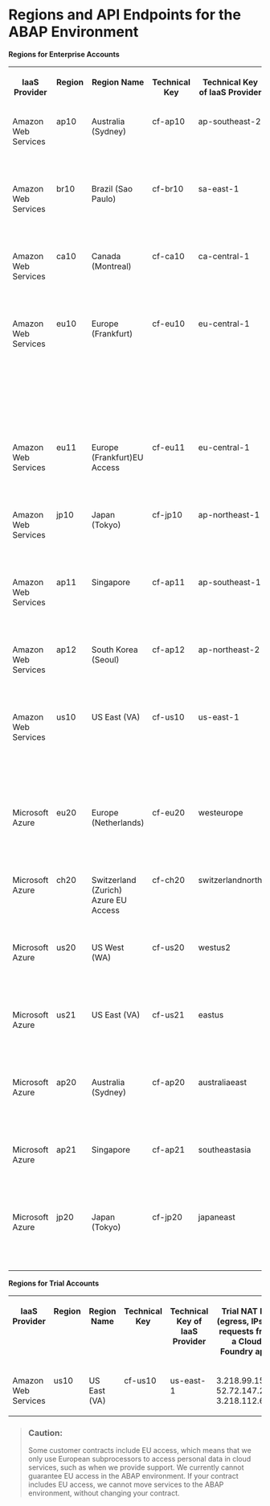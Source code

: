 <!-- loio879f37370d9b45e99a16538e0f37ff2c -->

# Regions and API Endpoints for the ABAP Environment



**Regions for Enterprise Accounts**


<table>
<tr>
<th valign="top">

IaaS Provider



</th>
<th valign="top">

Region



</th>
<th valign="top">

Region Name



</th>
<th valign="top">

Technical Key



</th>
<th valign="top">

Technical Key of IaaS Provider



</th>
<th valign="top">

NAT IPs \(egress, IPs for requests from an ABAP System\)



</th>
<th valign="top">

API Endpoint



</th>
<th valign="top">

Domain



</th>
<th valign="top">

Cockpit Logon



</th>
</tr>
<tr>
<td valign="top">

Amazon Web Services



</td>
<td valign="top">

ap10



</td>
<td valign="top">

Australia \(Sydney\)



</td>
<td valign="top">

cf-ap10



</td>
<td valign="top">

ap-southeast-2



</td>
<td valign="top">

54.153.226.137, 54.153.194.85, 54.79.209.86, 13.238.93.75



</td>
<td valign="top">

api.cf.ap10.hana.ondemand.com



</td>
<td valign="top">

ap10.hana.ondemand.com



</td>
<td valign="top">

[Feature Set A](https://account.ap1.hana.ondemand.com/cockpit/#/home/allaccounts/?datacenter=cf-ap10)

[Feature Set B](https://apac.cockpit.btp.cloud.sap/)



</td>
</tr>
<tr>
<td valign="top">

Amazon Web Services



</td>
<td valign="top">

br10



</td>
<td valign="top">

Brazil \(Sao Paulo\)



</td>
<td valign="top">

cf-br10



</td>
<td valign="top">

sa-east-1



</td>
<td valign="top">

52.67.140.201, 54.207.133.145, 15.229.97.244, 18.228.92.201



</td>
<td valign="top">

api.cf.br10.hana.ondemand.com



</td>
<td valign="top">

br10.hana.ondemand.com



</td>
<td valign="top">

[Feature Set A](https://account.br1.hana.ondemand.com/cockpit/#/home/allaccounts/?datacenter=cf-br10)

[Feature Set B](https://amer.cockpit.btp.cloud.sap/)



</td>
</tr>
<tr>
<td valign="top">

Amazon Web Services



</td>
<td valign="top">

ca10



</td>
<td valign="top">

Canada \(Montreal\)



</td>
<td valign="top">

cf-ca10



</td>
<td valign="top">

ca-central-1



</td>
<td valign="top">

15.222.180.159, 15.222.175.12, 52.60.183.108, 3.97.94.144



</td>
<td valign="top">

api.cf.ca10.hana.ondemand.com



</td>
<td valign="top">

ca10.hana.ondemand.com



</td>
<td valign="top">

[Feature Set A](https://account.ca1.hana.ondemand.com/cockpit/#/home/allaccounts/?datacenter=cf-ca10)

[Feature Set B](https://amer.cockpit.btp.cloud.sap/)



</td>
</tr>
<tr>
<td valign="top">

Amazon Web Services



</td>
<td valign="top">

eu10



</td>
<td valign="top">

Europe \(Frankfurt\)



</td>
<td valign="top">

cf-eu10



</td>
<td valign="top">

eu-central-1



</td>
<td valign="top">

18.184.119.149, 18.184.95.49, 18.197.217.237, 18.198.153.44, 18.157.206.182, 52.57.94.154, 3.74.95.163, 18.156.20.40, 3.70.85.193, 3.76.177.92, 18.196.196.117,3.127.41.81,3.69.221.68,3.67.230.143



</td>
<td valign="top">

cf-eu10: api.cf.eu10.hana.ondemand.com

cf-eu10-002: api.cf.eu10-002.hana.ondemand.com

cf-eu10-003: api.cf.eu10-003.hana.ondemand.com

cf-eu10-004: api.cf.eu10-004.hana.ondemand.com



</td>
<td valign="top">

cf-eu10: eu10.hana.ondemand.com

cf-eu10-002: eu10-002.hana.ondemand.com

cf-eu10-003: eu10-003.hana.ondemand.com

cf-eu10-004: eu10-004.hana.ondemand.com



</td>
<td valign="top">

[Feature Set A](https://account.eu2.hana.ondemand.com/cockpit#/home/allaccounts/?datacenter=cf-eu10)

[Feature Set B](https://emea.cockpit.btp.cloud.sap/)



</td>
</tr>
<tr>
<td valign="top">

Amazon Web Services



</td>
<td valign="top">

eu11



</td>
<td valign="top">

Europe \(Frankfurt\)EU Access



</td>
<td valign="top">

cf-eu11



</td>
<td valign="top">

eu-central-1



</td>
<td valign="top">

18.157.200.44, 3.121.238.156, 3.67.47.252, 18.195.136.83, 3.120.9.225, 3.68.253.186



</td>
<td valign="top">

api.cf.eu11.hana.ondemand.com



</td>
<td valign="top">

eu11.hana.ondemand.com



</td>
<td valign="top">

[Feature Set A](https://account.eu2.hana.ondemand.com/cockpit/#/home/allaccounts/?datacenter=cf-eu11)

[Feature Set B](https://eu-access.cockpit.btp.cloud.sap/)



</td>
</tr>
<tr>
<td valign="top">

Amazon Web Services



</td>
<td valign="top">

jp10



</td>
<td valign="top">

Japan \(Tokyo\)



</td>
<td valign="top">

cf-jp10



</td>
<td valign="top">

ap-northeast-1



</td>
<td valign="top">

13.112.212.221, 3.115.119.177, 35.75.28.56, 35.74.196.78, 35.74.158.17, 54.250.128.197, 52.196.122.86



</td>
<td valign="top">

api.cf.jp10.hana.ondemand.com



</td>
<td valign="top">

jp10.hana.ondemand.com



</td>
<td valign="top">

[Feature Set A](https://account.jp1.hana.ondemand.com/cockpit/#/home/allaccounts/?datacenter=cf-jp10)

[Feature Set B](https://apac.cockpit.btp.cloud.sap/)



</td>
</tr>
<tr>
<td valign="top">

Amazon Web Services



</td>
<td valign="top">

ap11



</td>
<td valign="top">

Singapore



</td>
<td valign="top">

cf-ap11



</td>
<td valign="top">

ap-southeast-1



</td>
<td valign="top">

54.179.221.168, 18.140.151.124, 54.254.21.208, 54.251.135.238



</td>
<td valign="top">

api.cf.ap11.hana.ondemand.com



</td>
<td valign="top">

ap11.hana.ondemand.com



</td>
<td valign="top">

[Feature Set A](https://account.ap1.hana.ondemand.com/cockpit/#/home/allaccounts/?datacenter=cf-ap11)

[Feature Set B](https://apac.cockpit.btp.cloud.sap/)



</td>
</tr>
<tr>
<td valign="top">

Amazon Web Services



</td>
<td valign="top">

ap12



</td>
<td valign="top">

South Korea \(Seoul\)



</td>
<td valign="top">

cf-ap12



</td>
<td valign="top">

ap-northeast-2



</td>
<td valign="top">

3.39.57.235, 13.125.0.129, 13.124.63.148, 13.209.63.123



</td>
<td valign="top">

api.cf.ap12.hana.ondemand.com



</td>
<td valign="top">

ap12.hana.ondemand.com



</td>
<td valign="top">

[Feature Set A](https://account.ap1.hana.ondemand.com/cockpit/#/home/allaccounts/?datacenter=cf-ap12)

[Feature Set B](https://apac.cockpit.btp.cloud.sap/)



</td>
</tr>
<tr>
<td valign="top">

Amazon Web Services



</td>
<td valign="top">

us10



</td>
<td valign="top">

US East \(VA\)



</td>
<td valign="top">

cf-us10



</td>
<td valign="top">

us-east-1



</td>
<td valign="top">

34.226.95.216, 52.5.218.33, 54.243.29.110, 18.215.92.120, 34.232.200.153, 18.232.247.104, 3.209.189.244, 18.204.158.200, 23.20.221.103, 54.86.32.250, 52.1.255.25



</td>
<td valign="top">

cf-us10: api.cf.us10.hana.ondemand.com

cf-us10-001: api.cf.us10-001.hana.ondemand.com

cf-us10-002: api.cf.us10-002.hana.ondemand.com



</td>
<td valign="top">

cf-us10: us10.hana.ondemand.com

cf-us10-001: us10-001.hana.ondemand.com

cf-us10-002: us10-002.hana.ondemand.com



</td>
<td valign="top">

[Feature Set A](https://account.us1.hana.ondemand.com/cockpit/#/home/allaccounts/?datacenter=cf-us10)

[Feature Set B](https://amer.cockpit.btp.cloud.sap/)



</td>
</tr>
<tr>
<td valign="top">

Microsoft Azure



</td>
<td valign="top">

eu20



</td>
<td valign="top">

Europe \(Netherlands\)



</td>
<td valign="top">

cf-eu20



</td>
<td valign="top">

westeurope



</td>
<td valign="top">

74.234.204.238, 98.71.236.50, 108.143.241.97



</td>
<td valign="top">

cf-eu20: api.cf.eu20.hana.ondemand.com

cf-eu20-001: api.cf.eu20-001.hana.ondemand.com



</td>
<td valign="top">

cf-eu20: eu20.hana.ondemand.com

cf-eu20-001: eu20-001.hana.ondemand.com



</td>
<td valign="top">

[Feature Set A](https://account.eu2.hana.ondemand.com/cockpit/#/home/allaccounts/?datacenter=cf-eu20)

[Feature Set B](https://emea.cockpit.btp.cloud.sap/)



</td>
</tr>
<tr>
<td valign="top">

Microsoft Azure



</td>
<td valign="top">

ch20



</td>
<td valign="top">

Switzerland \(Zurich\) Azure EU Access



</td>
<td valign="top">

cf-ch20



</td>
<td valign="top">

switzerlandnorth



</td>
<td valign="top">

172.162.240.234, 51.107.40.177, 51.103.221.23



</td>
<td valign="top">

api.cf.ch20.hana.ondemand.com



</td>
<td valign="top">

ch20.hana.ondemand.com



</td>
<td valign="top">

[Feature Set A](https://account.eu2.hana.ondemand.com/cockpit#/home/allaccounts/?datacenter=cf-ch20)

[Feature Set B](https://eu-access.cockpit.btp.cloud.sap/)



</td>
</tr>
<tr>
<td valign="top">

Microsoft Azure



</td>
<td valign="top">

us20



</td>
<td valign="top">

US West \(WA\)



</td>
<td valign="top">

cf-us20



</td>
<td valign="top">

westus2



</td>
<td valign="top">

20.9.136.184, 172.179.0.166, 20.9.147.50



</td>
<td valign="top">

api.cf.us20.hana.ondemand.com



</td>
<td valign="top">

us20.hana.ondemand.com



</td>
<td valign="top">

[Feature Set A](https://account.us2.hana.ondemand.com/cockpit#/home/allaccounts/?datacenter=cf-us20)

[Feature Set B](https://amer.cockpit.btp.cloud.sap/)



</td>
</tr>
<tr>
<td valign="top">

Microsoft Azure



</td>
<td valign="top">

us21



</td>
<td valign="top">

US East \(VA\)



</td>
<td valign="top">

cf-us21



</td>
<td valign="top">

eastus



</td>
<td valign="top">

172.190.88.27, 20.83.171.94, 74.235.125.210



</td>
<td valign="top">

api.cf.us21.hana.ondemand.com



</td>
<td valign="top">

us21.hana.ondemand.com



</td>
<td valign="top">

[Feature Set A](https://account.us1.hana.ondemand.com/cockpit/#/home/allaccounts/?datacenter=cf-us21)

[Feature Set B](https://amer.cockpit.btp.cloud.sap/)



</td>
</tr>
<tr>
<td valign="top">

Microsoft Azure



</td>
<td valign="top">

ap20



</td>
<td valign="top">

Australia \(Sydney\)



</td>
<td valign="top">

cf-ap20



</td>
<td valign="top">

australiaeast



</td>
<td valign="top">

20.211.81.46, 20.70.213.77, 20.211.46.196



</td>
<td valign="top">

api.cf.ap20.hana.ondemand.com



</td>
<td valign="top">

ap20.hana.ondemand.com



</td>
<td valign="top">

[Feature Set A](https://account.ap1.hana.ondemand.com/cockpit/#/home/allaccounts/?datacenter=cf-ap20)

[Feature Set B](https://apac.cockpit.btp.cloud.sap/)



</td>
</tr>
<tr>
<td valign="top">

Microsoft Azure



</td>
<td valign="top">

ap21



</td>
<td valign="top">

Singapore



</td>
<td valign="top">

cf-ap21



</td>
<td valign="top">

southeastasia



</td>
<td valign="top">

20.6.9.203, 20.198.169.36, 20.195.25.14



</td>
<td valign="top">

api.cf.ap21.hana.ondemand.com



</td>
<td valign="top">

ap21.hana.ondemand.com



</td>
<td valign="top">

[Feature Set A](https://account.ap1.hana.ondemand.com/cockpit/#/home/allaccounts/?datacenter=cf-ap21)

[Feature Set B](https://apac.cockpit.btp.cloud.sap/)



</td>
</tr>
<tr>
<td valign="top">

Microsoft Azure



</td>
<td valign="top">

jp20



</td>
<td valign="top">

Japan \(Tokyo\)



</td>
<td valign="top">

cf-jp20



</td>
<td valign="top">

japaneast



</td>
<td valign="top">

20.78.124.111, 20.63.141.36, 20.78.37.7



</td>
<td valign="top">

api.cf.jp20.hana.ondemand.com



</td>
<td valign="top">

jp20.hana.ondemand.com



</td>
<td valign="top">

[Feature Set A](https://account.ap1.hana.ondemand.com/cockpit/#/home/allaccounts/?datacenter=cf-jp20)

[Feature Set B](https://apac.cockpit.btp.cloud.sap/)



</td>
</tr>
</table>

**Regions for Trial Accounts**


<table>
<tr>
<th valign="top">

IaaS Provider



</th>
<th valign="top">

Region



</th>
<th valign="top">

Region Name



</th>
<th valign="top">

Technical Key



</th>
<th valign="top">

Technical Key of IaaS Provider



</th>
<th valign="top">

Trial NAT IPs \(egress, IPs for requests from a Cloud Foundry app\)



</th>
<th valign="top">

API Endpoint



</th>
<th valign="top">

Domain



</th>
<th valign="top">

Cockpit Logon



</th>
</tr>
<tr>
<td valign="top">

Amazon Web Services



</td>
<td valign="top">

us10



</td>
<td valign="top">

US East \(VA\)



</td>
<td valign="top">

cf-us10



</td>
<td valign="top">

us-east-1



</td>
<td valign="top">

3.218.99.154, 52.72.147.227, 3.218.112.63



</td>
<td valign="top">

api.cf.us10.hana.ondemand.com



</td>
<td valign="top">

us10.hana.ondemand.com



</td>
<td valign="top">

[Trial](https://cockpit.us10.hana.ondemand.com/trial)



</td>
</tr>
</table>

> ### Caution:  
> Some customer contracts include EU access, which means that we only use European subprocessors to access personal data in cloud services, such as when we provide support. We currently cannot guarantee EU access in the ABAP environment. If your contract includes EU access, we cannot move services to the ABAP environment, without changing your contract.


